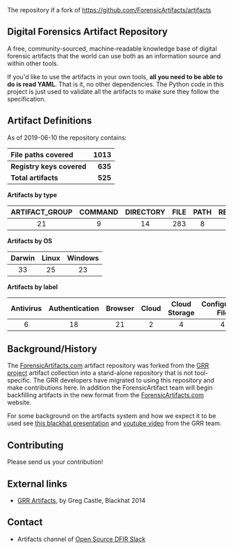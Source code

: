 The repository if a fork of https://github.com/ForensicArtifacts/artifacts

## Digital Forensics Artifact Repository

A free, community-sourced, machine-readable knowledge base of digital forensic
artifacts that the world can use both as an information source and within other
tools.

If you'd like to use the artifacts in your own tools, **all you need to be able
to do is read YAML**. That is it, no other dependencies. The Python code in
this project is just used to validate all the artifacts to make sure they
follow the specification.

## Artifact Definitions

As of 2019-06-10 the repository contains:

| **File paths covered**    | **1013** |
|:--------------------------|---------:|
| **Registry keys covered** |  **635** |
| **Total artifacts**       |  **525** |

**Artifacts by type**

| ARTIFACT_GROUP | COMMAND | DIRECTORY | FILE | PATH | REGISTRY_KEY | REGISTRY_VALUE | WMI |
|:--------------:|:-------:|:---------:|:----:|:----:|:------------:|:--------------:|:---:|
|       21       |    9    |    14     | 283  |  8   |      50      |      114       | 26  |

**Artifacts by OS**

| Darwin | Linux | Windows |
|:------:|:-----:|:-------:|
|   33   |  25   |   23    |

**Artifacts by label**

| Antivirus | Authentication | Browser | Cloud | Cloud Storage | Configuration Files | Docker | External Media | ExternalAccount | Hadoop | History Files | Logs | Mail | Network | Software | System | Users | iOS |
|:---------:|:--------------:|:-------:|:-----:|:-------------:|:-------------------:|:------:|:--------------:|:---------------:|:------:|:-------------:|:----:|:----:|:-------:|:--------:|:------:|:-----:|:---:|
|     6     |       18       |   21    |   2   |       4       |         41          |   2    |       2        |        3        |   1    |       3       |  46  |  15  |   15    |    43    |  104   |  68   |  5  |

## Background/History

The [ForensicArtifacts.com](http://forensicartifacts.com/) artifact repository
was forked from the [GRR project](https://github.com/google/grr) artifact
collection into a stand-alone repository that is not tool-specific. The GRR
developers have migrated to using this repository and make contributions here. In
addition the ForensicArtifact team will begin backfilling artifacts in the new
format from the [ForensicArtifacts.com](http://forensicartifacts.com/) website.

For some background on the artifacts system and how we expect it to be used see
[this blackhat presentation](https://www.blackhat.com/us-14/archives.html#grr-find-all-the-badness-collect-all-the-things)
and [youtube video](https://www.youtube.com/watch?v=ren6QSvwFvg) from the GRR team.

## Contributing

Please send us your contribution!

## External links

* [GRR Artifacts](https://www.blackhat.com/docs/us-14/materials/us-14-Castle-GRR-Find-All-The-Badness-Collect-All-The-Things-WP.pdf), by Greg Castle, Blackhat 2014

## Contact

* Artifacts channel of [Open Source DFIR Slack](https://github.com/open-source-dfir/slack)

